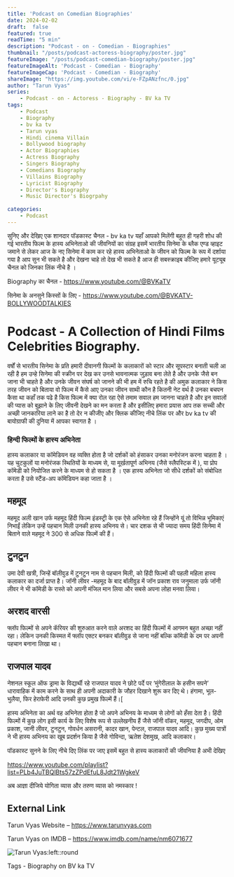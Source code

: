 ```yaml
---
title: 'Podcast on Comedian Biographies'
date: 2024-02-02
draft:  false   
featured: true  
readTime: "5 min"
description: "Podcast - on - Comedian - Biographies"
thumbnail: "/posts/podcast-actoress-biography/poster.jpg"
featureImage: "/posts/podcast-comedian-biography/poster.jpg"
featureImageAlt: 'Podcast - Comedian - Biography' 
featureImageCap: 'Podcast - Comedian - Biography'
shareImage: "https://img.youtube.com/vi/e-FZpANzfnc/0.jpg"
author: "Tarun Vyas"
series:
    - Podcast - on - Actoress - Biography - BV ka TV
tags:
    - Podcast
    - Biography
    - bv ka tv
    - Tarun vyas
    - Hindi cinema Villain 
    - Bollywood biography
    - Actor Biographies
    - Actress Biography 
    - Singers Biography
    - Comedians Biography
    - Villains Biography
    - Lyricist Biography
    - Director's Biography
    - Music Director's Biogrpahy
    
categories:
    - Podcast
---
```

सुनिए और देखिए एक शानदार पॉडकास्ट चैनल - bv ka tv यहाँ आपको मिलेंगी बहुत ही गहरी शोध की गई भारतीय फिल्म के हास्य अभिनेताओ की जीवनियों का संग्रह 
इसमें भारतीय सिनेमा के ब्लैक एण्ड व्हाइट जमाने से लेकर आज के नए सिनेमा में काम कर रहे  हास्य अभिनेताओ  के जीवन को फिल्म के रूप में 
दर्शाया गया है आप सुन भी सकते है और देखना चाहे तो देख भी सकते है 
आज ही सबस्क्राइब कीजिए हमारे यूट्यूब चैनल को जिनका लिंक नीचे है । 

Biography का चैनल -  https://www.youtube.com/@BVKaTV

सिनेमा के अनसुने किस्सों के लिए - https://www.youtube.com/@BVKATV-BOLLYWOODTALKIES

# Podcast - A Collection of Hindi Films Celebrities Biography.

वर्षों से भारतीय सिनेमा के प्रति हमारी दीवानगी फिल्मों के कलाकारों को स्टार और सूपस्टार बनाती चली आ  रही है 
हम उन्हे सिनेमा की स्क्रीन पर देख कर उनसे भावनात्मक जुड़ाव बना लेते है और उनके जैसे बन जाना भी चाहते है 
और उनके जीवन संघर्ष को जानने की भी हम में रुचि रहते है की अमुक कलाकार ने किस तरह जीवन को बिताया 
वो फिल्म में कैसे आए उनका जीवन साथी कौन है कितनी नेट वर्थ है उनका बचपन कैसा था कहाँ तक पढे है 
किस फिल्म में क्या रोल रहा ऐसे तमाम सवाल हम जानना चाहते है और इन सवालों की प्यास को बुझाने के लिए 
जीवनी देखने का मन करता है और इसीलिए हमारा प्रयास आप तक सच्ची और अच्छी जानकारिया लाने का है 
तो देर न कीजीए और क्लिक कीजिए नीचे लिंक पर और bv  ka tv  की बायोग्राफी की दुनिया में आपका स्वागत है । 

### हिन्दी फिल्मों के हास्य अभिनेता 
हास्य कलाकार या कॉमेडियन वह व्यक्ति होता है जो दर्शकों को हंसाकर उनका मनोरंजन करना चाहता है । यह चुटकुलों या मनोरंजक स्थितियों के माध्यम से, या मूर्खतापूर्ण अभिनय (जैसे स्लैपस्टिक में ), या प्रोप कॉमेडी को नियोजित करने के माध्यम से हो सकता है । एक हास्य अभिनेता जो सीधे दर्शकों को संबोधित करता है उसे स्टैंड-अप कॉमेडियन कहा जाता है ।

## महमूद  
महमूद अली खान उर्फ महमूद हिंदी फिल्म इंडस्ट्री के एक ऐसे अभिनेता रहे हैं जिन्होंने यूं तो विभिन्न भूमिकाएं निभाईं लेकिन उन्हें पहचान मिली उनकी हास्य अभिनय से। चार दशक से भी ज्यादा समय हिंदी सिनेमा में बिताने वाले महमूद ने 300 से अधिक फिल्में की हैं।

## टुनटुन 
उमा देवी खत्री, जिन्हें बॉलीवुड में टुनटुन नाम से पहचान मिली, को हिंदी फिल्मों की पहली महिला हास्य कलाकार का दर्जा प्राप्त है।
जॉनी लीवर -महमूद के बाद बॉलीवुड में जॉन प्रकाश राव जनुमाला उर्फ जॉनी लीवर ने भी कॉमेडी के रास्ते को अपनी मंजिल मान लिया और सबसे अपना लोहा मनवा लिया।

## अरशद वारसी 
फ्लॉप फिल्मों से अपने कॅरियर की शुरुआत करने वाले अरशद का हिंदी फिल्मों में आगमन बहुत अच्छा नहीं रहा। लेकिन उनकी किस्मत में फ्लॉप एक्टर बनकर बॉलीवुड से जाना नहीं बल्कि कॉमेडी के दम पर अपनी पहचान बनाना लिखा था।

## राजपाल यादव 
नेशनल स्कूल ऑफ ड्रामा के विद्यार्थी रहे राजपाल यादव ने छोटे पर्दे पर ‘मुंगेरीलाल के हसीन सपने’ धारावाहिक में काम करने के साथ ही अपनी अदाकारी के जौहर दिखाने शुरू कर दिए थे। हंगामा, भूल-भुलैया, फिर हेराफेरी आदि उनकी कुछ प्रमुख फिल्में हैं।[

हास्य अभिनेता का अर्थ वह अभिनेता होता है जो अपने अभिनय के माध्यम से लोगों को हँसा देता है। हिंदी फिल्मों में कुछ लोग इसी कार्य के लिए विशेष रूप से उल्लेखनीय हैं जैसे जॉनी वॉकर, महमूद, जगदीप, ओम प्रकाश, जानी लीवर, टुनटुन, गोवर्धन असरानी, कादर खान, पेन्टल, राजपाल यादव आदि। कुछ मुख्य पात्रों ने भी हास्य अभिनय का खूब प्रदर्शन किया है जैसे गोविन्दा, ऋतेश देशमुख, आदि कलाकार।

पॉडकास्ट सुनने  के लिए नीचे दिए लिंक पर जाए इसमें बहुत से हास्य कलाकारों  की  जीवनिया है अभी देखिए 

https://www.youtube.com/playlist?list=PLb4JuTBQlBts57zZPdEfuL8Jdt21WgkeV


अब  आज्ञा  दीजिये  योगिता  व्यास  और  तरुण  व्यास  को  नमस्कार !

## External Link
Tarun Vyas Website – https://www.tarunvyas.com

Tarun Vyas on IMDB – https://www.imdb.com/name/nm6071677


![Tarun Vyas:left::round](/images/profile.png)

Tags -  Biography on BV ka TV 







